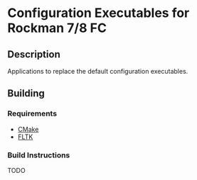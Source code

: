 
# Configuration Executables for Rockman 7/8 FC

## Description

Applications to replace the default configuration executables.

## Building

### Requirements

- [CMake](https://cmake.org/)
- [FLTK](https://fltk.org/)

### Build Instructions

TODO
